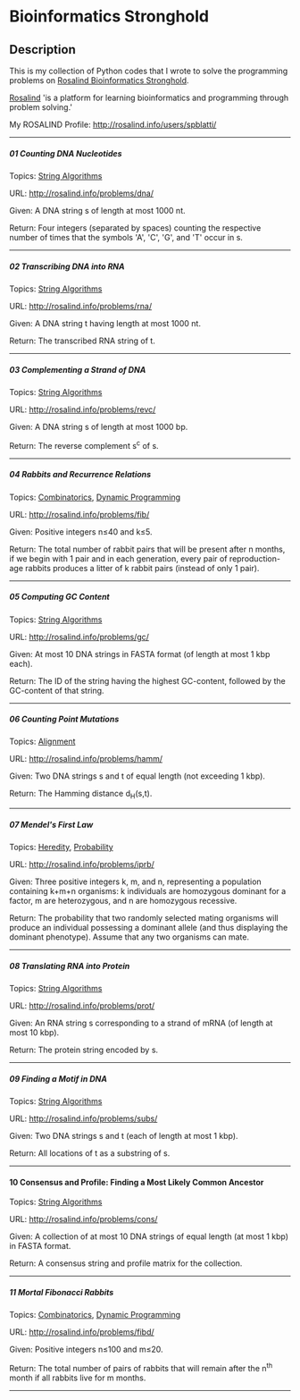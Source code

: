 # Bioinformatics Stronghold
## Description ##
This is my collection of Python codes that I wrote to solve the programming problems on [Rosalind Bioinformatics Stronghold](http://rosalind.info/problems/list-view/).

[Rosalind](http://rosalind.info/) 'is a platform for learning bioinformatics and programming through problem solving.'

My ROSALIND Profile: http://rosalind.info/users/spblatti/
___
##### 01 Counting DNA Nucleotides
Topics: [String Algorithms](http://rosalind.info/problems/topics/string-algorithms/)

URL: http://rosalind.info/problems/dna/

Given: A DNA string s of length at most 1000 nt.

Return: Four integers (separated by spaces) counting the respective number of times that the symbols 'A', 'C', 'G', and 'T' occur in s.
___
##### 02 Transcribing DNA into RNA
Topics: [String Algorithms](http://rosalind.info/problems/topics/string-algorithms/)


URL: http://rosalind.info/problems/rna/

Given: A DNA string t having length at most 1000 nt.

Return: The transcribed RNA string of t.
___
##### 03 Complementing a Strand of DNA
Topics: [String Algorithms](http://rosalind.info/problems/topics/string-algorithms/)

URL: http://rosalind.info/problems/revc/

Given: A DNA string s of length at most 1000 bp.

Return: The reverse complement s<sup>c</sup> of s.
___
##### 04 Rabbits and Recurrence Relations
Topics: [Combinatorics](http://rosalind.info/problems/topics/combinatorics/), [Dynamic Programming](rosalind.info/problems/topics/dynamic-programming/)

URL: http://rosalind.info/problems/fib/

Given: Positive integers n≤40 and k≤5.

Return: The total number of rabbit pairs that will be present after n months, if we begin with 1 pair and in each
generation, every pair of reproduction-age rabbits produces a litter of k rabbit pairs (instead of only 1 pair).
___
##### 05 Computing GC Content
Topics: [String Algorithms](http://rosalind.info/problems/topics/string-algorithms/)

URL: http://rosalind.info/problems/gc/

Given: At most 10 DNA strings in FASTA format (of length at most 1 kbp each).

Return: The ID of the string having the highest GC-content, followed by the GC-content of that string.
___
##### 06 Counting Point Mutations
Topics: [Alignment](http://rosalind.info/problems/topics/alignment/)

URL: http://rosalind.info/problems/hamm/

Given: Two DNA strings s and t of equal length (not exceeding 1 kbp).

Return: The Hamming distance d<sub>H</sub>(s,t).
___
##### 07 Mendel's First Law
Topics: [Heredity](http://rosalind.info/problems/topics/heredity/), [Probability](http://rosalind.info/problems/topics/probability/)

URL: http://rosalind.info/problems/iprb/

Given: Three positive integers k, m, and n, representing a population containing k+m+n organisms: k individuals are homozygous dominant for a factor, m are heterozygous, and n are homozygous recessive.

Return: The probability that two randomly selected mating organisms will produce an individual possessing a dominant allele (and thus displaying the dominant phenotype). Assume that any two organisms can mate.
___
##### 08 Translating RNA into Protein
Topics: [String Algorithms](http://rosalind.info/problems/topics/string-algorithms/)

URL: http://rosalind.info/problems/prot/

Given: An RNA string s corresponding to a strand of mRNA (of length at most 10 kbp).

Return: The protein string encoded by s.
___
##### 09 Finding a Motif in DNA
Topics: [String Algorithms](http://rosalind.info/problems/topics/string-algorithms/)

URL: http://rosalind.info/problems/subs/

Given: Two DNA strings s and t (each of length at most 1 kbp).

Return: All locations of t as a substring of s.
___
#### 10 Consensus and Profile: Finding a Most Likely Common Ancestor
Topics: [String Algorithms](http://rosalind.info/problems/topics/string-algorithms/)

URL: http://rosalind.info/problems/cons/

Given: A collection of at most 10 DNA strings of equal length (at most 1 kbp) in FASTA format.

Return: A consensus string and profile matrix for the collection.
___
##### 11 Mortal Fibonacci Rabbits
Topics: [Combinatorics](http://rosalind.info/problems/topics/combinatorics/), [Dynamic Programming](rosalind.info/problems/topics/dynamic-programming/)

URL: http://rosalind.info/problems/fibd/

Given: Positive integers n≤100 and m≤20.

Return: The total number of pairs of rabbits that will remain after the n<sup>th</sup> month if all rabbits live for m months.
___